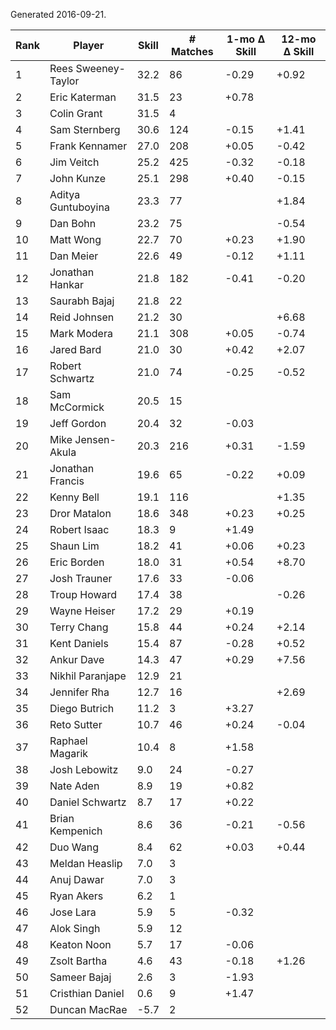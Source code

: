 Generated 2016-09-21.

| Rank | Player              | Skill | # Matches | 1-mo Δ Skill | 12-mo Δ Skill |
|------|---------------------|-------|-----------|--------------|---------------|
|    1 | Rees Sweeney-Taylor |  32.2 |        86 |        -0.29 |         +0.92 |
|    2 | Eric Katerman       |  31.5 |        23 |        +0.78 |               |
|    3 | Colin Grant         |  31.5 |         4 |              |               |
|    4 | Sam Sternberg       |  30.6 |       124 |        -0.15 |         +1.41 |
|    5 | Frank Kennamer      |  27.0 |       208 |        +0.05 |         -0.42 |
|    6 | Jim Veitch          |  25.2 |       425 |        -0.32 |         -0.18 |
|    7 | John Kunze          |  25.1 |       298 |        +0.40 |         -0.15 |
|    8 | Aditya Guntuboyina  |  23.3 |        77 |              |         +1.84 |
|    9 | Dan Bohn            |  23.2 |        75 |              |         -0.54 |
|   10 | Matt Wong           |  22.7 |        70 |        +0.23 |         +1.90 |
|   11 | Dan Meier           |  22.6 |        49 |        -0.12 |         +1.11 |
|   12 | Jonathan Hankar     |  21.8 |       182 |        -0.41 |         -0.20 |
|   13 | Saurabh Bajaj       |  21.8 |        22 |              |               |
|   14 | Reid Johnsen        |  21.2 |        30 |              |         +6.68 |
|   15 | Mark Modera         |  21.1 |       308 |        +0.05 |         -0.74 |
|   16 | Jared Bard          |  21.0 |        30 |        +0.42 |         +2.07 |
|   17 | Robert Schwartz     |  21.0 |        74 |        -0.25 |         -0.52 |
|   18 | Sam McCormick       |  20.5 |        15 |              |               |
|   19 | Jeff Gordon         |  20.4 |        32 |        -0.03 |               |
|   20 | Mike Jensen-Akula   |  20.3 |       216 |        +0.31 |         -1.59 |
|   21 | Jonathan Francis    |  19.6 |        65 |        -0.22 |         +0.09 |
|   22 | Kenny Bell          |  19.1 |       116 |              |         +1.35 |
|   23 | Dror Matalon        |  18.6 |       348 |        +0.23 |         +0.25 |
|   24 | Robert Isaac        |  18.3 |         9 |        +1.49 |               |
|   25 | Shaun Lim           |  18.2 |        41 |        +0.06 |         +0.23 |
|   26 | Eric Borden         |  18.0 |        31 |        +0.54 |         +8.70 |
|   27 | Josh Trauner        |  17.6 |        33 |        -0.06 |               |
|   28 | Troup Howard        |  17.4 |        38 |              |         -0.26 |
|   29 | Wayne Heiser        |  17.2 |        29 |        +0.19 |               |
|   30 | Terry Chang         |  15.8 |        44 |        +0.24 |         +2.14 |
|   31 | Kent Daniels        |  15.4 |        87 |        -0.28 |         +0.52 |
|   32 | Ankur Dave          |  14.3 |        47 |        +0.29 |         +7.56 |
|   33 | Nikhil Paranjape    |  12.9 |        21 |              |               |
|   34 | Jennifer Rha        |  12.7 |        16 |              |         +2.69 |
|   35 | Diego Butrich       |  11.2 |         3 |        +3.27 |               |
|   36 | Reto Sutter         |  10.7 |        46 |        +0.24 |         -0.04 |
|   37 | Raphael Magarik     |  10.4 |         8 |        +1.58 |               |
|   38 | Josh Lebowitz       |   9.0 |        24 |        -0.27 |               |
|   39 | Nate Aden           |   8.9 |        19 |        +0.82 |               |
|   40 | Daniel Schwartz     |   8.7 |        17 |        +0.22 |               |
|   41 | Brian Kempenich     |   8.6 |        36 |        -0.21 |         -0.56 |
|   42 | Duo Wang            |   8.4 |        62 |        +0.03 |         +0.44 |
|   43 | Meldan Heaslip      |   7.0 |         3 |              |               |
|   44 | Anuj Dawar          |   7.0 |         3 |              |               |
|   45 | Ryan Akers          |   6.2 |         1 |              |               |
|   46 | Jose Lara           |   5.9 |         5 |        -0.32 |               |
|   47 | Alok Singh          |   5.9 |        12 |              |               |
|   48 | Keaton Noon         |   5.7 |        17 |        -0.06 |               |
|   49 | Zsolt Bartha        |   4.6 |        43 |        -0.18 |         +1.26 |
|   50 | Sameer Bajaj        |   2.6 |         3 |        -1.93 |               |
|   51 | Cristhian Daniel    |   0.6 |         9 |        +1.47 |               |
|   52 | Duncan MacRae       |  -5.7 |         2 |              |               |